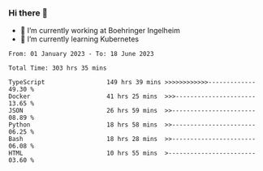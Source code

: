 ### Hi there 👋
- 🔭 I’m currently working at Boehringer Ingelheim
- 🌱 I’m currently learning Kubernetes

 
<!--START_SECTION:waka-->

```text
From: 01 January 2023 - To: 18 June 2023

Total Time: 303 hrs 35 mins

TypeScript                 149 hrs 39 mins >>>>>>>>>>>>-------------   49.30 %
Docker                     41 hrs 25 mins  >>>----------------------   13.65 %
JSON                       26 hrs 59 mins  >>-----------------------   08.89 %
Python                     18 hrs 58 mins  >>-----------------------   06.25 %
Bash                       18 hrs 28 mins  >>-----------------------   06.08 %
HTML                       10 hrs 55 mins  >------------------------   03.60 %
```

<!--END_SECTION:waka-->

 
